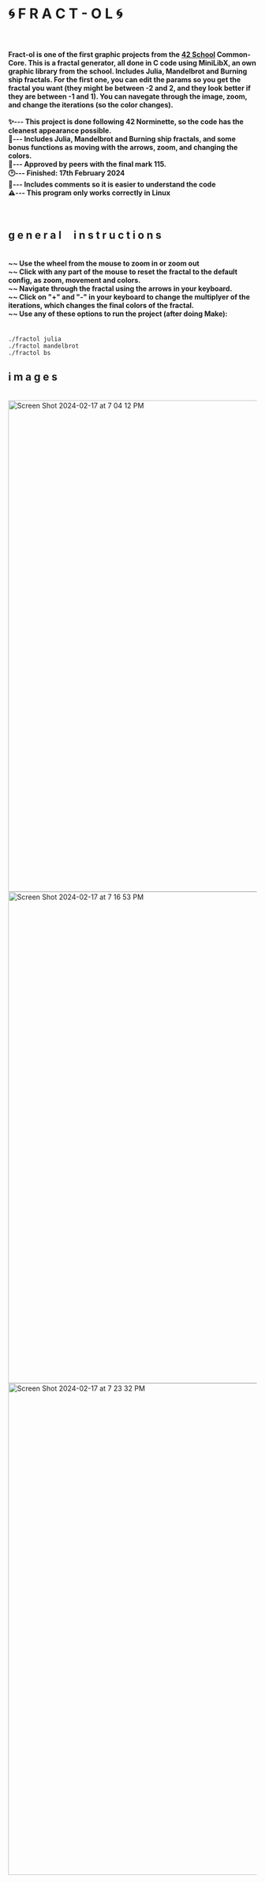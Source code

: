 <h1>🌀 F R A C T - O L 🌀</h1>
<br><h4>Fract-ol is one of the first graphic projects from the <a href="https://www.42madrid.com/">42 School</a> Common-Core. This is a fractal generator, all done in C code using MiniLibX, an own graphic library from the school. Includes Julia, Mandelbrot and Burning ship fractals. For the first one, you can edit the params so you get the fractal you want (they might be between -2 and 2, and they look better if they are between -1 and 1). You can navegate through the image, zoom, and change the iterations (so the color changes).<br>
<br>✨--- This project is done following 42 Norminette, so the code has the cleanest appearance possible.
<br>🎈--- Includes Julia, Mandelbrot and Burning ship fractals, and some bonus functions as moving with the arrows, zoom, and changing the colors.
<br>🎯--- Approved by peers with the final mark <b>115</b>.
<br>🕑--- Finished: 17th February 2024
<br>📜--- Includes comments so it is easier to understand the code
<br>⚠️--- This program only works correctly in Linux<br>
</h4><br>
<h2>g e n e r a l &#160 &#160 i n s t r u c t i o n s</h2>
<h4><br>~~ Use the wheel from the mouse to zoom in or zoom out
<br>~~ Click with any part of the mouse to reset the fractal to the default config, as zoom, movement and colors.
<br>~~ Navigate through the fractal using the arrows in your keyboard.
<br>~~ Click on "+" and "-" in your keyboard to change the multiplyer of the iterations, which changes the final colors of the fractal.
<br>~~ Use any of these options to run the project (after doing Make):</h4>
<br><code>./fractol julia</code>
<br><code>./fractol mandelbrot</code>
<br><code>./fractol bs</code>
<h2>i m a g e s</h2>
<br>
<img width="995" alt="Screen Shot 2024-02-17 at 7 04 12 PM" src="https://github.com/saragar2/fractol/assets/146083097/a0fd61db-7a99-4a41-98d7-3085a7c44c73">
<img width="995" alt="Screen Shot 2024-02-17 at 7 16 53 PM" src="https://github.com/saragar2/fractol/assets/146083097/d7fc7871-57b0-43f8-ad06-c8a2532c7daf">
<img width="996" alt="Screen Shot 2024-02-17 at 7 23 32 PM" src="https://github.com/user-attachments/assets/4f1a7c92-247e-4f4a-b786-f6a9396d6861">



